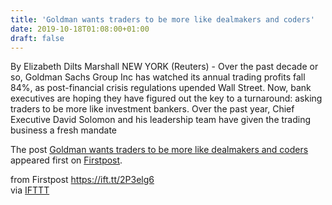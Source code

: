 ```yaml
---
title: 'Goldman wants traders to be more like dealmakers and coders'
date: 2019-10-18T01:08:00+01:00
draft: false
---
```


By Elizabeth Dilts Marshall NEW YORK (Reuters) - Over the past decade or so, Goldman Sachs Group Inc has watched its annual trading profits fall 84%, as post-financial crisis regulations upended Wall Street. Now, bank executives are hoping they have figured out the key to a turnaround: asking traders to be more like investment bankers. Over the past year, Chief Executive David Solomon and his leadership team have given the trading business a fresh mandate

The post [Goldman wants traders to be more like dealmakers and coders](http://www.firstpost.com/business/goldman-wants-traders-to-be-more-like-dealmakers-and-coders-7516411.html) appeared first on [Firstpost](http://www.firstpost.com).

  
  
from Firstpost https://ift.tt/2P3elg6  
via [IFTTT](https://ifttt.com/?ref=da&site=blogger)